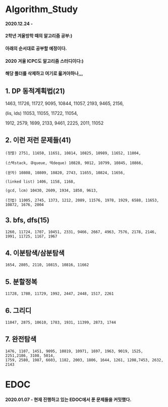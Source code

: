 # Algorithm_Study


#### 2020.12.24 - 
#### 2학년 겨울방학 때의 알고리즘 공부:)
#### 아래의 순서대로 공부할 예정이다.

#### 2020 겨울 ICPC도 알고리즘 스터디이다:)
#### 해당 폴더를 삭제하고 여기로 옯겨야하나,,,



## 1. DP 동적계획법(21) 
  1463, 11726, 11727, 9095, 10844, 11057, 2193, 9465, 2156,

  (lis, lds) 11053, 11055, 11722, 11054,

  1912, 2579, 1699, 2133, 9461, 2225, 2011, 11052

 

## 2. 이런 저런 문제들(41)
    (정렬) 2751, 11650, 11651, 10814, 10825, 10989, 11652, 11004,

    (스택stack, 큐queue, 덱deque) 10828, 9012, 10799, 10845, 10866, 

    (문자) 10808, 10809, 10820, 2743, 11655, 10824, 11656, 

    (linked list) 1406, 1158, 1168,

    (gcd, lcm) 10430, 2609, 1934, 1850, 9613, 

    (진법) 11005, 2745, 1373, 1212, 2089, 11576, 1978, 1929, 6588, 11653, 10872, 1676, 2004



## 3. bfs, dfs(15) 
    1260, 11724, 1707, 10451, 2331, 9466, 2667, 4963, 7576, 2178, 2146, 1991, 11725, 1167, 1967


## 4. 이분탐색/삼분탐색 
    1654, 2805, 2110, 10815, 10816, 11662

 

## 5. 분할정복 
    11728, 1780, 11729, 1992, 2447, 2448, 1517, 2261

 

## 6. 그리디 
    11047, 2875, 10610, 1783, 1931, 11399, 2873, 1744

 

## 7. 완전탐색 
    1476, 1107, 1451, 9095, 10819, 10971, 1697, 1963, 9019, 1525, 2251,2186, 3108, 5014, 
    1759, 2580, 1987, 6603, 1182, 2003, 1806, 1644, 1261, 1208,7453, 2632, 2143
    
# EDOC

#### 2020.01.07 - 현재 진행하고 있는 EDOC에서 푼 문제들을 커밋했다. 
 
    
    
    
